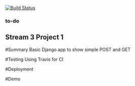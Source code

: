 [![Build Status](https://travis-ci.org/Code-Institute-Solutions/to-do.svg?branch=master)](https://travis-ci.org/Code-Institute-Solutions/to-do)
### to-do
## Stream 3 Project 1

#Summary
Basic Django app to show simple POST and GET

#Testing
Using Travis for CI

#Deployment

#Demo

